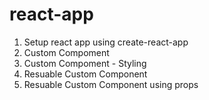 # react-app

1. Setup react app using create-react-app
2. Custom Compoment
3. Custom Compoment - Styling
4. Resuable Custom Component
5. Resuable Custom Component using props
